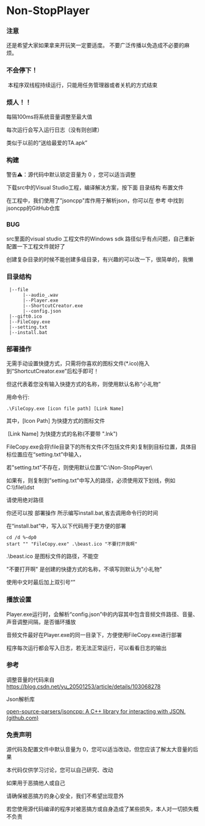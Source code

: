 # Non-StopPlayer


### 注意
还是希望大家如果拿来开玩笑一定要适度。
不要广泛传播以免造成不必要的麻烦。

### 不会停下！

​	本程序双线程持续运行，只能用任务管理器或者关机的方式结束

### 烦人！！

每隔100ms将系统音量调整至最大值

每次运行会写入运行日志（没有则创建）

类似于以前的“送给最爱的TA.apk”

### 构建

警告⚠：源代码中默认锁定音量为 0 ，您可以适当调整

下载src中的Visual Studio工程，编译解决方案，按下面 目录结构 布置文件

在工程中，我们使用了"jsoncpp"库作用于解析json，你可以在 参考 中找到jsoncpp的GitHub仓库

### BUG

src里面的visual studio 工程文件的Windows sdk 路径似乎有点问题，自己重新配置一下工程文件就好了

创建复杂目录的时候不能创建多级目录，有兴趣的可以改一下，很简单的，我懒

### 目录结构

```
 |--file
      |--audio_.wav
      |--Player.exe
      |--ShortcutCreator.exe
      |--config.json
 |--gift0.ico
 |--FileCopy.exe
 |--setting.txt
 |--install.bat
```

### 部署操作

无需手动设置快捷方式，只需将你喜欢的图标文件(*.ico)拖入到“ShortcutCreator.exe”后松手即可！

但这代表着您没有输入快捷方式的名称，则使用默认名称“小礼物”

用命令行:

```
.\FileCopy.exe [icon file path] [Link Name]
```

其中，[Icon Path] 为快捷方式的图标文件

​	    [Link Name] 为快捷方式的名称(不要带 ".lnk")

FileCopy.exe会将\file目录下的所有文件(不包括文件夹)复制到目标位置，具体目标位置应在“setting.txt”中输入，

若"setting.txt"不存在，则使用默认位置“C:\\Non-StopPlayer\\

如果有，则复制到”setting.txt"中写入的路径，必须使用双下划线，例如 C:\\\file\\\dst

请使用绝对路径

你还可以按 部署操作 所示编写install.bat,省去调用命令行的时间

在“install.bat”中，写入以下代码用于更方便的部署

```
cd /d %~dp0
start "" "FileCopy.exe" .\beast.ico "不要打开我啊"
```
.\beast.ico 是图标文件的路径，不能空

"不要打开啊" 是创建的快捷方式的名称，不填写则默认为"小礼物"

使用中文时最后加上双引号“”

### 播放设置

Player.exe运行时，会解析“config.json”中的内容其中包含音频文件路径、音量、声音调整间隔，是否循环播放

音频文件最好在Player.exe的同一目录下，方便使用FileCopy.exe进行部署

程序每次运行都会写入日志，若无法正常运行，可以看看日志的输出

### 参考
调整音量的代码来自
https://blog.csdn.net/yu_20501253/article/details/103068278

Json解析库

[open-source-parsers/jsoncpp: A C++ library for interacting with JSON. (github.com)](https://github.com/open-source-parsers/jsoncpp)

### 免责声明

源代码及配置文件中默认音量为 0，您可以适当改动，但您应该了解太大音量的后果

本代码仅供学习讨论，您可以自己研究、改动

如果用于恶搞他人或自己

请确保被恶搞方的身心安全，我们不希望出现意外

若您使用源代码编译的程序对被恶搞方或自身造成了某些损失，本人对一切损失概不负责

